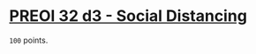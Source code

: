 # [PREOI 32 d3 - Social Distancing](https://sio2.staszic.waw.pl/c/preoi-2025/p/bft/)

`100` points.
